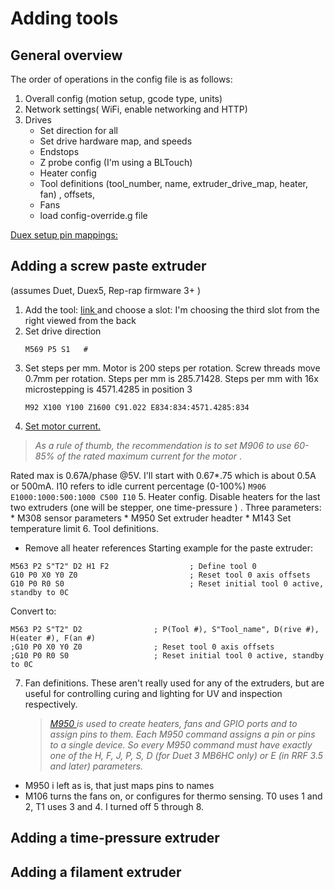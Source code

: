 # Adding tools 

## General overview 

The order of operations in the config file is as follows: 
1. Overall config (motion setup, gcode type, units)
2. Network settings( WiFi, enable networking and HTTP)
3. Drives 
    - Set direction for all 
    - Set drive hardware map, and speeds 
    - Endstops 
    - Z probe config (I'm using a BLTouch)
    - Heater config 
    - Tool definitions (tool_number, name, extruder_drive_map, heater, fan) , offsets, 
    - Fans
    - load config-override.g file 



<a href="https://docs.duet3d.com/Duet3D_hardware/Duet_2_family/DueX2_and_DueX5"> Duex setup pin mappings:  </a>


## Adding a screw paste extruder 
(assumes Duet, Duex5,  Rep-rap firmware 3+ )
1. Add the tool: <a href="https://docs.duet3d.com/User_manual/Reference/Gcodes#m563-define-or-remove-a-tool"> link </a> and choose a slot: I'm choosing the third slot from the right viewed from the back 
2. Set drive direction 
    ```
    M569 P5 S1   # 
    ```
3. Set steps per mm. Motor is 200 steps per rotation. Screw threads move 0.7mm per rotation. Steps per mm is 285.71428. Steps per mm with 16x microstepping is 4571.4285 in position 3
    ```
    M92 X100 Y100 Z1600 C91.022 E834:834:4571.4285:834 
    ```
4. <a href="https://docs.duet3d.com/en/User_manual/Reference/Gcodes#m906-set-motor-currents"> Set motor current. </a> 
>  <i> As a rule of thumb, the recommendation is to set M906 to use 60-85% of the rated maximum current for the motor </i>. 

Rated max is 0.67A/phase @5V. I'll start with 0.67*.75 which is about 0.5A or 500mA. I10 refers to idle current percentage (0-100%)
    ```
    M906 E1000:1000:500:1000 C500 I10
    ```
5. Heater config. Disable heaters for the last two extruders (one will be stepper, one time-pressure ) . Three parameters: 
    * M308 sensor parameters 
    * M950 Set extruder headter 
    * M143 Set temperature limit 
6. Tool definitions. 
* Remove all heater references 
Starting example for the paste extruder: 
```
M563 P2 S"T2" D2 H1 F2 					; Define tool 0
G10 P0 X0 Y0 Z0 						; Reset tool 0 axis offsets
G10 P0 R0 S0 							; Reset initial tool 0 active, standby to 0C
```

Convert to: 
```
M563 P2 S"T2" D2  				; P(Tool #), S"Tool_name", D(rive #), H(eater #), F(an #)
;G10 P0 X0 Y0 Z0 				; Reset tool 0 axis offsets
;G10 P0 R0 S0 					; Reset initial tool 0 active, standby to 0C
```

7. Fan definitions. These aren't really used for any of the extruders, but are useful for controlling curing and lighting for UV and inspection respectively. 
    > <i> <a href="https://docs.duet3d.com/User_manual/Reference/Gcodes#m950-create-heater-fan-spindle-or-gpioservo-pin">M950 </a> is used to create heaters, fans and GPIO ports and to assign pins to them. Each M950 command assigns a pin or pins to a single device. So every M950 command must have exactly one of the H, F, J, P, S, D (for Duet 3 MB6HC only) or E (in RRF 3.5 and later) parameters. </i>

* M950 i left as is, that just maps pins to names 
* M106 turns the fans on, or configures for thermo sensing. T0 uses 1 and 2, T1 uses 3 and 4. I turned  off 5 through 8. 


## Adding a time-pressure extruder 


## Adding a filament extruder 
